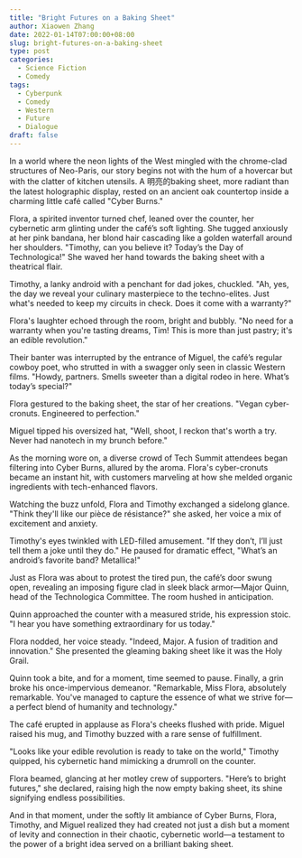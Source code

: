 ```yaml
---
title: "Bright Futures on a Baking Sheet"
author: Xiaowen Zhang
date: 2022-01-14T07:00:00+08:00
slug: bright-futures-on-a-baking-sheet
type: post
categories:
  - Science Fiction
  - Comedy
tags:
  - Cyberpunk
  - Comedy
  - Western
  - Future
  - Dialogue
draft: false
---
```


In a world where the neon lights of the West mingled with the chrome-clad structures of Neo-Paris, our story begins not with the hum of a hovercar but with the clatter of kitchen utensils. A 明亮的baking sheet, more radiant than the latest holographic display, rested on an ancient oak countertop inside a charming little café called "Cyber Burns."

Flora, a spirited inventor turned chef, leaned over the counter, her cybernetic arm glinting under the café’s soft lighting. She tugged anxiously at her pink bandana, her blond hair cascading like a golden waterfall around her shoulders. "Timothy, can you believe it? Today’s the Day of Technologica!" She waved her hand towards the baking sheet with a theatrical flair.

Timothy, a lanky android with a penchant for dad jokes, chuckled. "Ah, yes, the day we reveal your culinary masterpiece to the techno-elites. Just what's needed to keep my circuits in check. Does it come with a warranty?"

Flora's laughter echoed through the room, bright and bubbly. "No need for a warranty when you're tasting dreams, Tim! This is more than just pastry; it's an edible revolution."

Their banter was interrupted by the entrance of Miguel, the café’s regular cowboy poet, who strutted in with a swagger only seen in classic Western films. "Howdy, partners. Smells sweeter than a digital rodeo in here. What’s today’s special?"

Flora gestured to the baking sheet, the star of her creations. "Vegan cyber-cronuts. Engineered to perfection."

Miguel tipped his oversized hat, "Well, shoot, I reckon that's worth a try. Never had nanotech in my brunch before."

As the morning wore on, a diverse crowd of Tech Summit attendees began filtering into Cyber Burns, allured by the aroma. Flora's cyber-cronuts became an instant hit, with customers marveling at how she melded organic ingredients with tech-enhanced flavors.

Watching the buzz unfold, Flora and Timothy exchanged a sidelong glance. "Think they'll like our pièce de résistance?" she asked, her voice a mix of excitement and anxiety.

Timothy's eyes twinkled with LED-filled amusement. "If they don’t, I’ll just tell them a joke until they do." He paused for dramatic effect, "What’s an android’s favorite band? Metallica!"

Just as Flora was about to protest the tired pun, the café’s door swung open, revealing an imposing figure clad in sleek black armor—Major Quinn, head of the Technologica Committee. The room hushed in anticipation.

Quinn approached the counter with a measured stride, his expression stoic. "I hear you have something extraordinary for us today."

Flora nodded, her voice steady. "Indeed, Major. A fusion of tradition and innovation." She presented the gleaming baking sheet like it was the Holy Grail.

Quinn took a bite, and for a moment, time seemed to pause. Finally, a grin broke his once-impervious demeanor. "Remarkable, Miss Flora, absolutely remarkable. You've managed to capture the essence of what we strive for—a perfect blend of humanity and technology."

The café erupted in applause as Flora's cheeks flushed with pride. Miguel raised his mug, and Timothy buzzed with a rare sense of fulfillment. 

"Looks like your edible revolution is ready to take on the world," Timothy quipped, his cybernetic hand mimicking a drumroll on the counter.

Flora beamed, glancing at her motley crew of supporters. "Here’s to bright futures," she declared, raising high the now empty baking sheet, its shine signifying endless possibilities.

And in that moment, under the softly lit ambiance of Cyber Burns, Flora, Timothy, and Miguel realized they had created not just a dish but a moment of levity and connection in their chaotic, cybernetic world—a testament to the power of a bright idea served on a brilliant baking sheet.